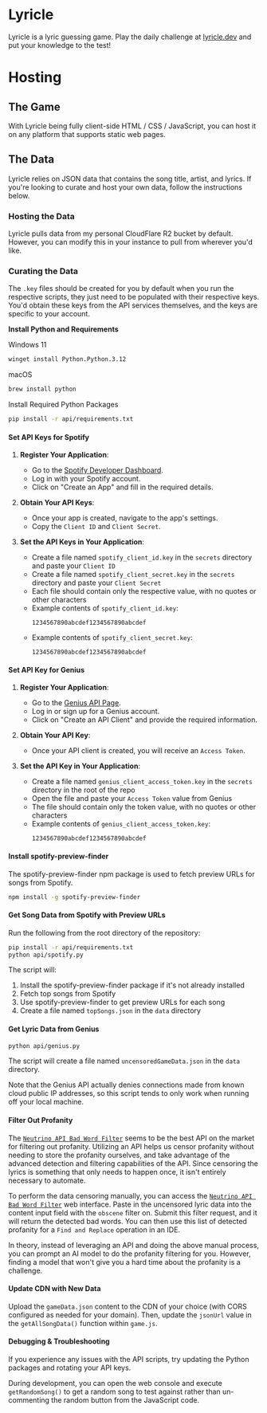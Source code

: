 # Lyricle

Lyricle is a lyric guessing game. Play the daily challenge at [lyricle.dev](https://lyricle.dev) and put your knowledge to the test!

# Hosting

## The Game

With Lyricle being fully client-side HTML / CSS / JavaScript, you can host it on any platform that supports static web pages.

## The Data

Lyricle relies on JSON data that contains the song title, artist, and lyrics. If you're looking to curate and host your own data, follow the instructions below.

### Hosting the Data

Lyricle pulls data from my personal CloudFlare R2 bucket by default. However, you can modify this in your instance to pull from wherever you'd like.

### Curating the Data

The `.key` files should be created for you by default when you run the respective scripts, they just need to be populated with their respective keys. You'd obtain these keys from the API services themselves, and the keys are specific to your account.

**Install Python and Requirements**

Windows 11
```sh
winget install Python.Python.3.12
```

macOS
```sh
brew install python
```

Install Required Python Packages
```sh
pip install -r api/requirements.txt
```

#### Set API Keys for Spotify

1. **Register Your Application**: 
   - Go to the [Spotify Developer Dashboard](https://developer.spotify.com/dashboard/).
   - Log in with your Spotify account.
   - Click on "Create an App" and fill in the required details.

2. **Obtain Your API Keys**:
   - Once your app is created, navigate to the app's settings.
   - Copy the `Client ID` and `Client Secret`.

3. **Set the API Keys in Your Application**:
   - Create a file named `spotify_client_id.key` in the `secrets` directory and paste your `Client ID`
   - Create a file named `spotify_client_secret.key` in the `secrets` directory and paste your `Client Secret`
   - Each file should contain only the respective value, with no quotes or other characters
   - Example contents of `spotify_client_id.key`:
     ```
     1234567890abcdef1234567890abcdef
     ```
   - Example contents of `spotify_client_secret.key`:
     ```
     1234567890abcdef1234567890abcdef
     ```

#### Set API Key for Genius

1. **Register Your Application**:
   - Go to the [Genius API Page](https://genius.com/api-clients).
   - Log in or sign up for a Genius account.
   - Click on "Create an API Client" and provide the required information.

2. **Obtain Your API Key**:
   - Once your API client is created, you will receive an `Access Token`.

3. **Set the API Key in Your Application**:
   - Create a file named `genius_client_access_token.key` in the `secrets` directory in the root of the repo
   - Open the file and paste your `Access Token` value from Genius
   - The file should contain only the token value, with no quotes or other characters
   - Example contents of `genius_client_access_token.key`:
     ```
     1234567890abcdef1234567890abcdef
     ```

#### Install spotify-preview-finder

The spotify-preview-finder npm package is used to fetch preview URLs for songs from Spotify.

```sh
npm install -g spotify-preview-finder
```

#### Get Song Data from Spotify with Preview URLs

Run the following from the root directory of the repository:

```sh
pip install -r api/requirements.txt
python api/spotify.py
```

The script will:
1. Install the spotify-preview-finder package if it's not already installed
2. Fetch top songs from Spotify
3. Use spotify-preview-finder to get preview URLs for each song
4. Create a file named `topSongs.json` in the `data` directory

#### Get Lyric Data from Genius

```sh
python api/genius.py
```

The script will create a file named `uncensoredGameData.json` in the `data` directory.

Note that the Genius API actually denies connections made from known cloud public IP addresses, so this script tends to only work when running off your local machine.

#### Filter Out Profanity

The [`Neutrino API Bad Word Filter`](https://www.neutrinoapi.com/account/tools/?api=bad-word-filter) seems to be the best API on the market for filtering out profanity. Utilizing an API helps us censor profanity without needing to store the profanity ourselves, and take advantage of the advanced detection and filtering capabilities of the API. Since censoring the lyrics is something that only needs to happen once, it isn't entirely necessary to automate.

To perform the data censoring manually, you can access the [`Neutrino API Bad Word Filter`](https://www.neutrinoapi.com/account/tools/?api=bad-word-filter) web interface. Paste in the uncensored lyric data into the content input field with the `obscene` filter on. Submit this filter request, and it will return the detected bad words. You can then use this list of detected profanity for a `Find and Replace` operation in an IDE.

In theory, instead of leveraging an API and doing the above manual process, you can prompt an AI model to do the profanity filtering for you. However, finding a model that won't give you a hard time about the profanity is a challenge.

#### Update CDN with New Data

Upload the `gameData.json` content to the CDN of your choice (with CORS configured as needed for your domain). Then, update the `jsonUrl` value in the `getAllSongData()` function within `game.js`.

#### Debugging & Troubleshooting

If you experience any issues with the API scripts, try updating the Python packages and rotating your API keys.

During development, you can open the web console and execute `getRandomSong()` to get a random song to test against rather than un-commenting the random button from the JavaScript code.